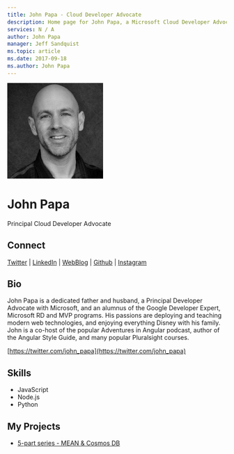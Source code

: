 ```yaml
---
title: John Papa - Cloud Developer Advocate
description: Home page for John Papa, a Microsoft Cloud Developer Advocate
services: N / A
author: John Papa
manager: Jeff Sandquist
ms.topic: article
ms.date: 2017-09-18
ms.author: John Papa
---
```


![Image of John Papa](media/profiles/john-papa.png)

# John Papa

Principal Cloud Developer Advocate

## Connect
[Twitter](https://twitter.com/john_papa) | [LinkedIn](https://linkedin.com/in/papajohn) | [WebBlog](https://johnpapa.net) | [Github](https://github.com/johnpapa) | [Instagram](https://www.instagram.com/thejohnpapa)

## Bio

John Papa is a dedicated father and husband, a Principal Developer Advocate with Microsoft, and an alumnus of the Google Developer Expert, Microsoft RD and MVP programs. His passions are deploying and teaching modern web technologies, and enjoying everything Disney with his family. John is a co-host of the popular Adventures in Angular podcast, author of the Angular Style Guide, and many popular Pluralsight courses.

[https://twitter.com/john_papa](https://twitter.com/john_papa) 

## Skills

* JavaScript
* Node.js
* Python


## My Projects

* [5-part series - MEAN & Cosmos DB](https://johnpapa.net/angular-cosmosdb-1/)
